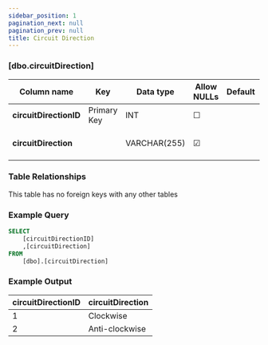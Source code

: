 ```yaml
---
sidebar_position: 1
pagination_next: null
pagination_prev: null
title: Circuit Direction
---
```


### [dbo.circuitDirection]
| Column name | Key | Data type | Allow NULLs | Default | Description |
| ------- | ------- | ------- | ------- | ------- | ------- |
| **circuitDirectionID** |  Primary Key | INT | ☐ |  |  | 
| **circuitDirection** |  | VARCHAR(255) | ☑ |  | Direction of circuit E.G. Clockwise | 

### Table Relationships

This table has no foreign keys with any other tables

### Example Query

```sql
SELECT 
	[circuitDirectionID]
	,[circuitDirection]
FROM 
	[dbo].[circuitDirection]
```

### Example Output

|**circuitDirectionID**|**circuitDirection**|  
|---|---| 
|1|Clockwise| 
|2|Anti-clockwise| 